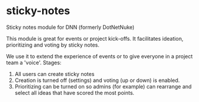 # sticky-notes
Sticky notes module for DNN (formerly DotNetNuke)

This module is great for events or project kick-offs.
It facilitates ideation, prioritizing and voting by sticky notes.

We use it to extend the experience of events or to give everyone in a project team a 'voice'.
Stages:
1. All users can create sticky notes
2. Creation is turned off (settings) and voting (up or down) is enabled.
3. Prioritizing can be turned on so admins (for example) can rearrange and select all ideas that have scored the most points.
